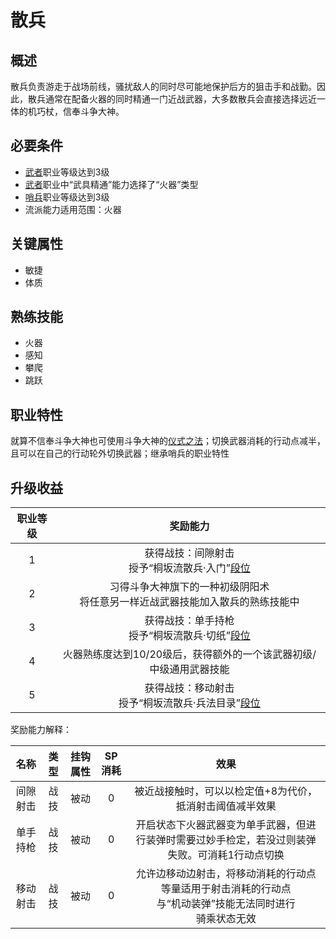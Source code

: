 # 散兵

## 概述

散兵负责游走于战场前线，骚扰敌人的同时尽可能地保护后方的狙击手和战勤。因此，散兵通常在配备火器的同时精通一门近战武器，大多数散兵会直接选择远近一体的机巧杖，信奉斗争大神。

## 必要条件

* <a href="../../../basicJob/Warrior" target="_blank">武者</a>职业等级达到3级
* <a href="../../../basicJob/Warrior" target="_blank">武者</a>职业中“武具精通”能力选择了“火器”类型
* <a href="../../../basicJob/Sentinel" target="_blank">哨兵</a>职业等级达到3级
* 流派能力适用范围：火器

## 关键属性

* 敏捷
* 体质

## 熟练技能

* 火器
* 感知
* 攀爬
* 跳跃
  
## 职业特性

就算不信奉斗争大神也可使用斗争大神的<a href="/rules/V4.x rules/8·magic/#仪式之法" target="_blank">仪式之法</a>；切换武器消耗的行动点减半，且可以在自己的行动轮外切换武器；继承哨兵的职业特性

## 升级收益

职业等级|奖励能力
:--:|:--:
1|获得战技：间隙射击<br>授予“桐坂流散兵·入门”<a href="../../dan" target="_blank">段位</a>
2|习得斗争大神旗下的一种初级阴阳术<br>将任意另一样近战武器技能加入散兵的熟练技能中
3|获得战技：单手持枪<br>授予“桐坂流散兵·切纸”<a href="../../dan" target="_blank">段位</a>
4|火器熟练度达到10/20级后，获得额外的一个该武器初级/中级通用武器技能
5|获得战技：移动射击<br>授予“桐坂流散兵·兵法目录”<a href="../../dan" target="_blank">段位</a>

奖励能力解释：

名称|类型|挂钩属性|SP消耗|效果
:--:|:--:|:--:|:--:|:--:
间隙射击|战技|被动|0|被近战接触时，可以以检定值+8为代价，抵消射击阈值减半效果
单手持枪|战技|被动|0|开启状态下火器武器变为单手武器，但进行装弹时需要过妙手检定，若没过则装弹失败。可消耗1行动点切换
移动射击|战技|被动|0|允许边移动边射击，将移动消耗的行动点等量适用于射击消耗的行动点<br>与“机动装弹”技能无法同时进行<br>骑乘状态无效